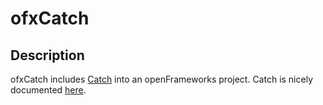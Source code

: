 # ofxCatch
## Description
ofxCatch includes [Catch](https://github.com/philsquared/Catch) into an openFrameworks project.
Catch is nicely documented [here](https://github.com/philsquared/Catch/blob/master/docs/tutorial.md).
